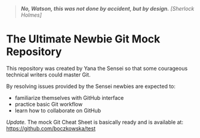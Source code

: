 
> _**No, Watson, this was not done by accident, but by design.**_
> <cite>[Sherlock Holmes]</cite>


# The Ultimate Newbie Git Mock Repository

This repository was created by Yana the Sensei so that some courageous technical writers could master Git.

By resolving issues provided by the Sensei newbies are expected to:

* familiarize themselves with GitHub interface
* practice basic Git workflow
* learn how to collaborate on GitHub

*Update.* The mock Git Cheat Sheet is basically ready and is available at: https://github.com/boczkowska/test
